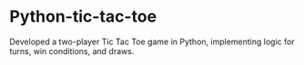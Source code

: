 # Python-tic-tac-toe
Developed a two-player Tic Tac Toe game in Python, implementing logic for turns, win conditions, and draws.
